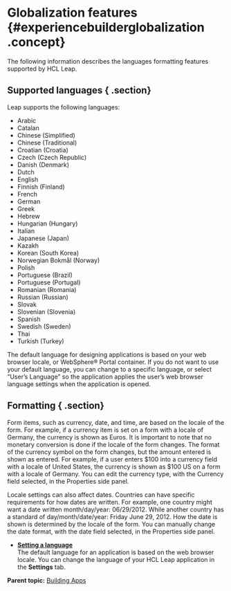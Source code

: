 # Globalization features {#experiencebuilderglobalization .concept}

The following information describes the languages formatting features supported by HCL Leap.

## Supported languages { .section}

Leap supports the following languages:

-   Arabic
-   Catalan
-   Chinese \(Simplified\)
-   Chinese \(Traditional\)
-   Croatian \(Croatia\)
-   Czech \(Czech Republic\)
-   Danish \(Denmark\)
-   Dutch
-   English
-   Finnish \(Finland\)
-   French
-   German
-   Greek
-   Hebrew
-   Hungarian \(Hungary\)
-   Italian
-   Japanese \(Japan\)
-   Kazakh
-   Korean \(South Korea\)
-   Norwegian Bokmål \(Norway\)
-   Polish
-   Portuguese \(Brazil\)
-   Portuguese \(Portugal\)
-   Romanian \(Romania\)
-   Russian \(Russian\)
-   Slovak
-   Slovenian \(Slovenia\)
-   Spanish
-   Swedish \(Sweden\)
-   Thai
-   Turkish \(Turkey\)

The default language for designing applications is based on your web browser locale, or WebSphere® Portal container. If you do not want to use your default language, you can change to a specific language, or select “User’s Language” so the application applies the user’s web browser language settings when the application is opened.

## Formatting { .section}

Form items, such as currency, date, and time, are based on the locale of the form. For example, if a currency item is set on a form with a locale of Germany, the currency is shown as Euros. It is important to note that no monetary conversion is done if the locale of the form changes. The format of the currency symbol on the form changes, but the amount entered is shown as entered. For example, if a user enters $100 into a currency field with a locale of United States, the currency is shown as $100 US on a form with a locale of Germany. You can edit the currency type, with the Currency field selected, in the Properties side panel.

Locale settings can also affect dates. Countries can have specific requirements for how dates are written. For example, one country might want a date written month/day/year: 06/29/2012. While another country has a standard of day/month/date/year: Friday June 29, 2012. How the date is shown is determined by the locale of the form. You can manually change the date format, with the date field selected, in the Properties side panel.

-   **[Setting a language](gl_setting_a_language.md)**  
The default language for an application is based on the web browser locale. You can change the language of your HCL Leap application in the **Settings** tab.

**Parent topic:** [Building Apps](cr_creating_and_managing_toc.md)

